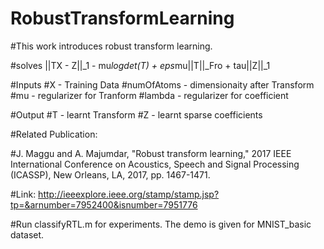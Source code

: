 # RobustTransformLearning

#This work introduces robust transform learning. 

#solves ||TX - Z||_1 - mu*logdet(T) + eps*mu||T||_Fro + tau||Z||_1


 #Inputs
 #X          - Training Data
 #numOfAtoms - dimensionaity after Transform
 #mu         - regularizer for Tranform
 #lambda     - regularizer for coefficient

 #Output
 #T          - learnt Transform
 #Z          - learnt sparse coefficients


#Related Publication:

#J. Maggu and A. Majumdar, "Robust transform learning," 2017 IEEE International Conference on Acoustics, Speech and Signal Processing (ICASSP), New Orleans, LA, 2017, pp. 1467-1471.

#Link: http://ieeexplore.ieee.org/stamp/stamp.jsp?tp=&arnumber=7952400&isnumber=7951776

#Run classifyRTL.m for experiments. The demo is given for MNIST_basic dataset. 
